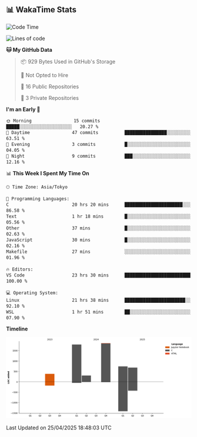 ## 📊 WakaTime Stats

<!--START_SECTION:waka-->
![Code Time](http://img.shields.io/badge/Code%20Time-35%20hrs%2043%20mins-blue)

![Lines of code](https://img.shields.io/badge/From%20Hello%20World%20I%27ve%20Written-5.7%20thousand%20lines%20of%20code-blue)

**🐱 My GitHub Data** 

> 📦 929 Bytes Used in GitHub's Storage 
 > 
> 🚫 Not Opted to Hire
 > 
> 📜 16 Public Repositories 
 > 
> 🔑 3 Private Repositories 
 > 
**I'm an Early 🐤** 

```text
🌞 Morning                15 commits          █████░░░░░░░░░░░░░░░░░░░░   20.27 % 
🌆 Daytime                47 commits          ████████████████░░░░░░░░░   63.51 % 
🌃 Evening                3 commits           █░░░░░░░░░░░░░░░░░░░░░░░░   04.05 % 
🌙 Night                  9 commits           ███░░░░░░░░░░░░░░░░░░░░░░   12.16 % 
```


📊 **This Week I Spent My Time On** 

```text
🕑︎ Time Zone: Asia/Tokyo

💬 Programming Languages: 
C                        20 hrs 20 mins      ██████████████████████░░░   86.58 % 
Text                     1 hr 18 mins        █░░░░░░░░░░░░░░░░░░░░░░░░   05.56 % 
Other                    37 mins             █░░░░░░░░░░░░░░░░░░░░░░░░   02.63 % 
JavaScript               30 mins             █░░░░░░░░░░░░░░░░░░░░░░░░   02.16 % 
Makefile                 27 mins             ░░░░░░░░░░░░░░░░░░░░░░░░░   01.96 % 

🔥 Editors: 
VS Code                  23 hrs 30 mins      █████████████████████████   100.00 % 

💻 Operating System: 
Linux                    21 hrs 38 mins      ███████████████████████░░   92.10 % 
WSL                      1 hr 51 mins        ██░░░░░░░░░░░░░░░░░░░░░░░   07.90 % 
```

**Timeline**

![Lines of Code chart](https://raw.githubusercontent.com/Hen00af/Hen00af/main/assets/bar_graph.png)


 Last Updated on 25/04/2025 18:48:03 UTC
<!--END_SECTION:waka-->
